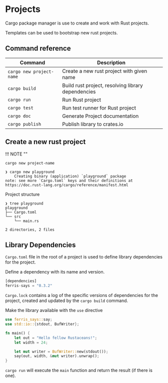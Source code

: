 # Projects

Cargo package manager is use to create and work with Rust projects.

Templates can be used to bootstrap new rust projects.


## Command reference

| Command | Description |
| --- | --- |
| `cargo new project-name` | Create a new rust project with given name |
| `cargo build` | Build rust project, resolving library dependencies |
| `cargo run` | Run Rust project |
| `cargo test` | Run test runner for Rust project |
| `cargo doc` | Generate Project documentation |
| `cargo publish` | Publish library to crates.io |


## Create a new rust project

!!! NOTE ""
```shell
cargo new project-name
```

```shell-ouptput
❯ cargo new playground
    Creating binary (application) `playground` package
note: see more `Cargo.toml` keys and their definitions at https://doc.rust-lang.org/cargo/reference/manifest.html
```

Project structure

```shell-output
❯ tree playground
playground
├── Cargo.toml
└── src
    └── main.rs

2 directories, 2 files
```


## Library Dependencies

`Cargo.toml` file in the root of a project is used to define library dependencies for the project.

Define a dependency with its name and version.

```rust
[dependencies]
ferris-says = "0.3.2"
```

`Cargo.lock` contains a log of the specific versions of dependencies for the project, created and updated by the `cargo build` command.


Make the library available with the `use` directive

```rust
use ferris_says::say;
use std::io::{stdout, BufWriter};

fn main() {
    let out = "Hello fellow Rustaceans!";
    let width = 24;

    let mut writer = BufWriter::new(stdout());
    say(out, width, &mut writer).unwrap();
}
```


`cargo run` will execute the `main` function and return the result (if there is one).
